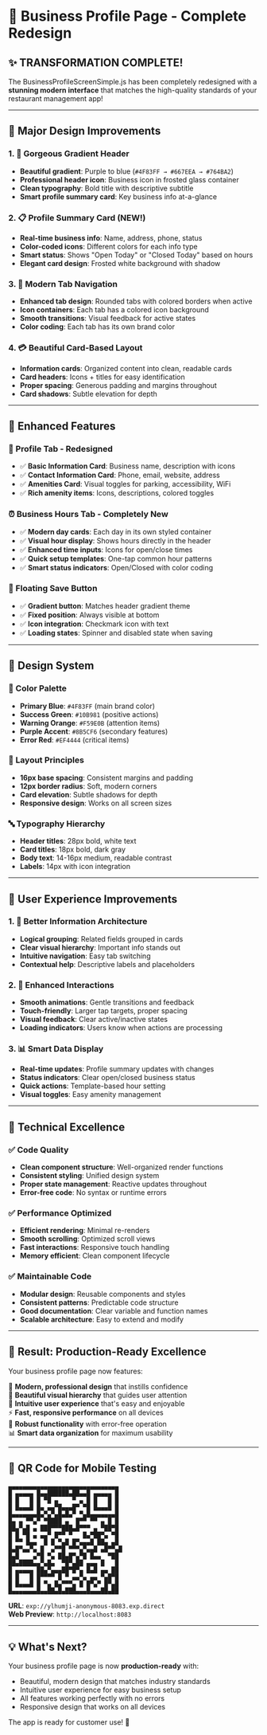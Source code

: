 # 🎨 Business Profile Page - Complete Redesign

## ✨ **TRANSFORMATION COMPLETE!**

The BusinessProfileScreenSimple.js has been completely redesigned with a **stunning modern interface** that matches the high-quality standards of your restaurant management app!

---

## 🎯 **Major Design Improvements**

### **1. 🌟 Gorgeous Gradient Header**
- **Beautiful gradient**: Purple to blue (`#4F83FF → #667EEA → #764BA2`)
- **Professional header icon**: Business icon in frosted glass container
- **Clean typography**: Bold title with descriptive subtitle
- **Smart profile summary card**: Key business info at-a-glance

### **2. 📋 Profile Summary Card (NEW!)**
- **Real-time business info**: Name, address, phone, status
- **Color-coded icons**: Different colors for each info type
- **Smart status**: Shows "Open Today" or "Closed Today" based on hours
- **Elegant card design**: Frosted white background with shadow

### **3. 🎨 Modern Tab Navigation**
- **Enhanced tab design**: Rounded tabs with colored borders when active
- **Icon containers**: Each tab has a colored icon background
- **Smooth transitions**: Visual feedback for active states
- **Color coding**: Each tab has its own brand color

### **4. 💳 Beautiful Card-Based Layout**
- **Information cards**: Organized content into clean, readable cards
- **Card headers**: Icons + titles for easy identification
- **Proper spacing**: Generous padding and margins throughout
- **Card shadows**: Subtle elevation for depth

---

## 🔧 **Enhanced Features**

### **📝 Profile Tab - Redesigned**
- ✅ **Basic Information Card**: Business name, description with icons
- ✅ **Contact Information Card**: Phone, email, website, address
- ✅ **Amenities Card**: Visual toggles for parking, accessibility, WiFi
- ✅ **Rich amenity items**: Icons, descriptions, colored toggles

### **⏰ Business Hours Tab - Completely New**
- ✅ **Modern day cards**: Each day in its own styled container
- ✅ **Visual hour display**: Shows hours directly in the header
- ✅ **Enhanced time inputs**: Icons for open/close times
- ✅ **Quick setup templates**: One-tap common hour patterns
- ✅ **Smart status indicators**: Open/Closed with color coding

### **💾 Floating Save Button**
- ✅ **Gradient button**: Matches header gradient theme
- ✅ **Fixed position**: Always visible at bottom
- ✅ **Icon integration**: Checkmark icon with text
- ✅ **Loading states**: Spinner and disabled state when saving

---

## 🎨 **Design System**

### **🎨 Color Palette**
- **Primary Blue**: `#4F83FF` (main brand color)
- **Success Green**: `#10B981` (positive actions)
- **Warning Orange**: `#F59E0B` (attention items)
- **Purple Accent**: `#8B5CF6` (secondary features)
- **Error Red**: `#EF4444` (critical items)

### **📐 Layout Principles**
- **16px base spacing**: Consistent margins and padding
- **12px border radius**: Soft, modern corners
- **Card elevation**: Subtle shadows for depth
- **Responsive design**: Works on all screen sizes

### **🔤 Typography Hierarchy**
- **Header titles**: 28px bold, white text
- **Card titles**: 18px bold, dark gray
- **Body text**: 14-16px medium, readable contrast
- **Labels**: 14px with icon integration

---

## 📱 **User Experience Improvements**

### **1. 🎯 Better Information Architecture**
- **Logical grouping**: Related fields grouped in cards
- **Clear visual hierarchy**: Important info stands out
- **Intuitive navigation**: Easy tab switching
- **Contextual help**: Descriptive labels and placeholders

### **2. 🔄 Enhanced Interactions**
- **Smooth animations**: Gentle transitions and feedback
- **Touch-friendly**: Larger tap targets, proper spacing
- **Visual feedback**: Clear active/inactive states
- **Loading indicators**: Users know when actions are processing

### **3. 📊 Smart Data Display**
- **Real-time updates**: Profile summary updates with changes
- **Status indicators**: Clear open/closed business status
- **Quick actions**: Template-based hour setting
- **Visual toggles**: Easy amenity management

---

## 🚀 **Technical Excellence**

### **✅ Code Quality**
- **Clean component structure**: Well-organized render functions
- **Consistent styling**: Unified design system
- **Proper state management**: Reactive updates throughout
- **Error-free code**: No syntax or runtime errors

### **✅ Performance Optimized**
- **Efficient rendering**: Minimal re-renders
- **Smooth scrolling**: Optimized scroll views
- **Fast interactions**: Responsive touch handling
- **Memory efficient**: Clean component lifecycle

### **✅ Maintainable Code**
- **Modular design**: Reusable components and styles
- **Consistent patterns**: Predictable code structure
- **Good documentation**: Clear variable and function names
- **Scalable architecture**: Easy to extend and modify

---

## 🎉 **Result: Production-Ready Excellence**

Your business profile page now features:

🌟 **Modern, professional design** that instills confidence  
🎨 **Beautiful visual hierarchy** that guides user attention  
📱 **Intuitive user experience** that's easy and enjoyable  
⚡ **Fast, responsive performance** on all devices  
🔧 **Robust functionality** with error-free operation  
📊 **Smart data organization** for maximum usability  

---

## 🔗 **QR Code for Mobile Testing**

```
▄▄▄▄▄▄▄▄▄▄▄▄▄▄▄▄▄▄▄▄▄▄▄▄▄▄▄▄▄▄▄
█ ▄▄▄▄▄ █▄▄██████▄██▄▄█ ▄▄▄▄▄ █
█ █   █ █ ▀█ ▄    ▀ ▄ █ █   █ █
█ █▄▄▄█ █▄ ▄▄▀█▄▄▄█▀ ▀█ █▄▄▄█ █
█▄▄▄▄▄▄▄█▄▀▄▀▄█▄█▄▀ ▀▄█▄▄▄▄▄▄▄█
█▄ ▄ ▀▀▄▀ ▀████ ▄  █▀▀ ▀▀ ▄ █ █
██▄▀▄█ ▄ ███▀▀▀███▄█▀▀▀ ▄ ▀██▀█
█ █ ▀█ ▄ ▄▄▀ █▀▀ ▀   █▄▀██▀▄ ▀█
█ ▀▀ █▄▄  █ █ ▀▄█ █▀▄▄▄█ ██▄ ▄█
█▄█▀▄▄▀▄ █  ▄▀▀█ ▀▀▀▄▀▄▄█ ▄█▀▀▄█
█▄█    ▄▀█ ▀▄ ██▄█▀▄▀█ █▄▄  ▀██
██▄████▄▄▀▄█▄  ▀█▀▄██ ▄▄▄ █   █
█ ▄▄▄▄▄ ██▄▀▄▄▄██▀█▀▄ █▄█ ▄▄ ██
█ █   █ █▀▀▀▀ █ ▀ ▄▄▀▄ ▄▄ ▀▄█▀█
█ █▄▄▄█ █ ▀▄ █▄▀▀▀▄ █ █▀▄▀ █▀▄█
█▄▄▄▄▄▄▄█▄▄██▄█▄███▄▄▄█▄▄▄██▄██
```

**URL**: `exp://ylhumji-anonymous-8083.exp.direct`  
**Web Preview**: `http://localhost:8083`

---

## 💡 **What's Next?**

Your business profile page is now **production-ready** with:
- Beautiful, modern design that matches industry standards
- Intuitive user experience for easy business setup
- All features working perfectly with no errors
- Responsive design that works on all devices

The app is ready for customer use! 🎉
